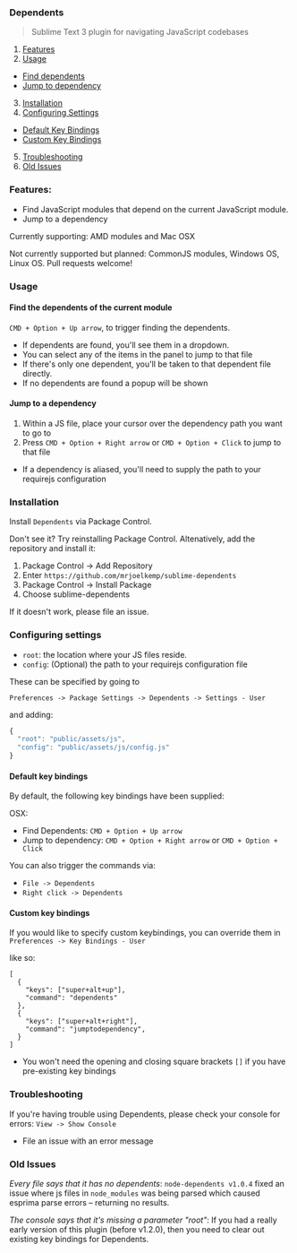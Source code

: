 ### Dependents

> Sublime Text 3 plugin for navigating JavaScript codebases

1. [Features](#features)
2. [Usage](#usage)
 - [Find dependents](#find-the-dependents-of-the-current-module)
 - [Jump to dependency](#jump-to-a-dependency)
3. [Installation](#installation)
4. [Configuring Settings](#configuring-settings)
 - [Default Key Bindings](#default-key-bindings)
 - [Custom Key Bindings](#custom-key-bindings)
5. [Troubleshooting](#troubleshooting)
6. [Old Issues](#old-issues)

### Features:

* Find JavaScript modules that depend on the current JavaScript module.
* Jump to a dependency

Currently supporting: AMD modules and Mac OSX

Not currently supported but planned: CommonJS modules, Windows OS, Linux OS. Pull requests welcome!

### Usage

#### Find the dependents of the current module

`CMD + Option + Up arrow`, to trigger finding the dependents.

* If dependents are found, you'll see them in a dropdown.
 * You can select any of the items in the panel to jump to that file
 * If there's only one dependent, you'll be taken to that dependent file directly.
* If no dependents are found a popup will be shown

#### Jump to a dependency

1. Within a JS file, place your cursor over the dependency path you want to go to
2. Press `CMD + Option + Right arrow` or `CMD + Option + Click` to jump to that file
 - If a dependency is aliased, you'll need to supply the path to your requirejs configuration

### Installation

Install `Dependents` via Package Control.

Don't see it? Try reinstalling Package Control. Altenatively, add the repository and install it:

1. Package Control -> Add Repository
2. Enter `https://github.com/mrjoelkemp/sublime-dependents`
3. Package Control -> Install Package
4. Choose sublime-dependents

If it doesn't work, please file an issue.

### Configuring settings

* `root`: the location where your JS files reside.
* `config`: (Optional) the path to your requirejs configuration file

These can be specified by going to

`Preferences -> Package Settings -> Dependents -> Settings - User`

and adding:

```js
{
  "root": "public/assets/js",
  "config": "public/assets/js/config.js"
}
```

#### Default key bindings

By default, the following key bindings have been supplied:

OSX:

* Find Dependents: `CMD + Option + Up arrow`
* Jump to dependency: `CMD + Option + Right arrow` or `CMD + Option + Click`

You can also trigger the commands via:

* `File -> Dependents`
* `Right click -> Dependents`

#### Custom key bindings

If you would like to specify custom keybindings, you can override them in `Preferences -> Key Bindings - User`

like so:

```
[
  {
    "keys": ["super+alt+up"],
    "command": "dependents"
  },
  {
    "keys": ["super+alt+right"],
    "command": "jumptodependency",
  }
]
```

* You won't need the opening and closing square brackets `[]` if you have pre-existing key bindings

### Troubleshooting

If you're having trouble using Dependents, please check your console for errors: `View -> Show Console`

* File an issue with an error message

### Old Issues

*Every file says that it has no dependents*: `node-dependents v1.0.4` fixed an issue where js files in `node_modules` was being parsed which caused esprima parse errors – returning no results.

*The console says that it's missing a parameter "root"*: If you had a really early version of this plugin (before v1.2.0), then you need to clear out existing key bindings for Dependents.
